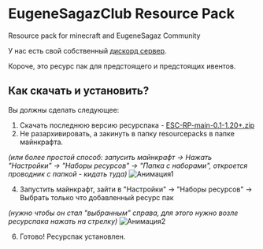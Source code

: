 # EugeneSagazClub Resource Pack
Resource pack for minecraft and EugeneSagaz Community

У нас есть свой собственный [дискорд сервер](https://discord.gg/CWUFgqgh).

Короче, это ресурс пак для предстоящего и предстоящих ивентов.

## Как скачать и установить?
Вы должны сделать следующее:
1. Скачать последнюю версию ресурспака - [ESC-RP-main-0.1-1.20+.zip](https://github.com/CH1K1ReX/EugeneSagazClubResourcePack/releases/download/Resourcepack/ESC-RP-main-0.1-1.20+.zip)
2. Не разархивировать, а закинуть в папку resourcepacks в папке майнкрафта.

_(или более простой способ: запусить майнкрафт -> Нажать "Настройки" -> "Наборы ресурсов" -> "Папка с наборами", откроется проводник с папкой - кидать туда)_
![Анимация1](https://github.com/user-attachments/assets/d5b5f0f2-d5e7-40f6-ba7e-4d1a91580909)

4. Запустить майнкрафт, зайти в "Настройки" -> "Наборы ресурсов" -> Выбрать только что добавленный ресурс пак

 _(нужно чтобы он стал "выбранным" справа, для этого нужно возле ресурспака нажать на стрелку)_
![Анимация2](https://github.com/user-attachments/assets/5998eeac-4a85-4ada-bbfc-8140997ffb09)

6. Готово! Ресурспак установлен.
